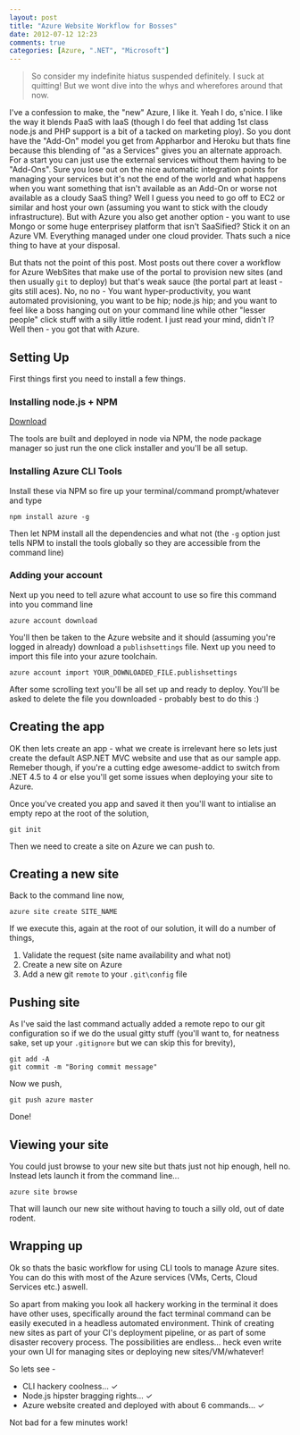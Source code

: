 ```yaml
---
layout: post
title: "Azure Website Workflow for Bosses"
date: 2012-07-12 12:23
comments: true
categories: [Azure, ".NET", "Microsoft"]
---
```


> So consider my indefinite hiatus suspended definitely.  I suck at quitting!  But we wont dive into the whys and wherefores  around that now.

I've a confession to make, the "new" Azure, I like it.  Yeah I do, s'nice.  I like the way it blends PaaS with IaaS (though I do feel that adding 1st class node.js and PHP support is a bit of a tacked on marketing ploy).  So you dont have the "Add-On" model you get from Appharbor and Heroku but thats fine because this blending of "as a Services" gives you an alternate approach.  For a start you can just use the external services without them having to be "Add-Ons".  Sure you lose out on the nice automatic integration points for managing your services but it's not the end of the world and what happens when you want something that isn't available as an Add-On or worse not available as a cloudy SaaS thing?  Well I guess you need to go off to EC2 or similar and host your own (assuming you want to stick with the cloudy infrastructure).  But with Azure you also get another option - you want to use Mongo or some huge enterprisey platform that isn't SaaSified?  Stick it on an Azure VM.  Everything managed under one cloud provider.  Thats such a nice thing to have at your disposal.

But thats not the point of this post.  Most posts out there cover a workflow for Azure WebSites that make use of the portal to provision new sites (and then usually `git` to deploy) but that's weak sauce (the portal part at least - gits still aces).  No, no no - You want hyper-productivity, you want automated provisioning,  you want to be hip; node.js hip; and you want to feel like a boss hanging out on your command line while other "lesser people" click stuff with a silly little rodent.  I just read your mind, didn't I?  Well then - you got that with Azure.

## Setting Up

First things first you need to install a few things.

### Installing node.js + NPM

[Download](http://nodejs.org/#download) 

The tools are built and deployed in node via NPM, the node package manager so just run the one click installer and you'll be all setup.

### Installing Azure CLI Tools

Install these via NPM so fire up your terminal/command prompt/whatever and type

    npm install azure -g

Then let NPM install all the dependencies and what not (the `-g` option just tells NPM to install the tools globally so they are accessible from the command line)

### Adding your account

Next up you need to tell azure what account to use so fire this command into you command line

    azure account download
    
You'll then be taken to the Azure website and it should (assuming you're logged in already) download a `publishsettings` file.  Next up you need to import this file into your azure toolchain.

	azure account import YOUR_DOWNLOADED_FILE.publishsettings

After some scrolling text you'll be all set up and ready to deploy.  You'll be asked to delete the file you downloaded - probably best to do this :)

## Creating the app

OK then lets create an app - what we create is irrelevant here so lets just create the default ASP.NET MVC website and use that as our sample app.  Remeber though, if you're a cutting edge awesome-addict to switch from .NET 4.5 to 4 or else you'll get some issues when deploying your site to Azure.

Once you've created you app and saved it then you'll want to intialise an empty repo at the root of the solution,

	git init
	
Then we need to create a site on Azure we can push to.

## Creating a new site

Back to the command line now,

	azure site create SITE_NAME

If we execute this, again at the root of our solution, it will do a number of things,

1. Validate the request (site name availability and what not)
2. Create a new site on Azure
3. Add a new git `remote` to your `.git\config` file

## Pushing site

As I've said the last command actually added a remote repo to our git configuration so if we do the usual gitty stuff (you'll want to, for neatness sake, set up your `.gitignore` but we can skip this for brevity),

	git add -A
	git commit -m "Boring commit message"

Now we push,

	git push azure master

Done!

## Viewing your site

You could just browse to your new site but thats just not hip enough, hell no.  Instead lets launch it from the command line...

	azure site browse
	
That will launch our new site without having to touch a silly old, out of date rodent.

## Wrapping up

Ok so thats the basic workflow for using CLI tools to manage Azure sites.  You can do this with most of the Azure services (VMs, Certs, Cloud Services etc.) aswell.

So apart from making you look all hackery working in the terminal it does have other uses, specifically around the fact terminal command can be easily executed in a headless automated environment.  Think of creating new sites as part of your CI's deployment pipeline, or as part of some disaster recovery process.  The possibilities are endless... heck even write your own UI for managing sites or deploying new sites/VM/whatever!

So lets see - 

- CLI hackery coolness... ✓
- Node.js hipster bragging rights... ✓
- Azure website created and deployed with about 6 commands... ✓

Not bad for a few minutes work!
